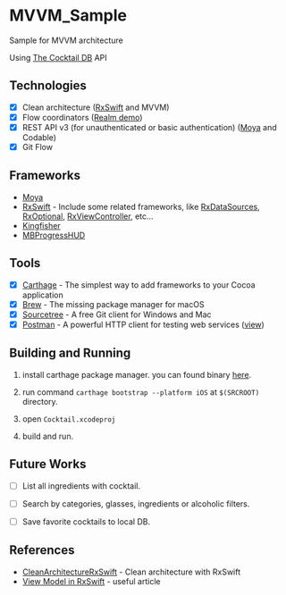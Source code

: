 # MVVM_Sample

Sample for MVVM architecture

Using [The Cocktail DB](https://www.thecocktaildb.com) API

## Technologies

- [x] Clean architecture ([RxSwift](https://github.com/ReactiveX/RxSwift) and MVVM)
- [x] Flow coordinators ([Realm demo](https://github.com/realm/EventKit/blob/master/iOS/EventBlank2-iOS/Services/Navigator.swift))
- [x] REST API v3 (for unauthenticated or basic authentication) ([Moya](https://github.com/Moya/Moya) and Codable)
- [x] Git Flow

## Frameworks

* [Moya](https://github.com/Moya/Moya)
* [RxSwift](https://github.com/ReactiveX/RxSwift) - Include some related frameworks, like [RxDataSources](https://github.com/RxSwiftCommunity/RxDataSources), [RxOptional](https://github.com/RxSwiftCommunity/RxOptional), [RxViewController](https://github.com/devxoul/RxViewController), etc...
* [Kingfisher](https://github.com/onevcat/Kingfisher)
* [MBProgressHUD](https://github.com/jdg/MBProgressHUD)

## Tools

- [x] [Carthage](https://github.com/Carthage/Carthage) - The simplest way to add frameworks to your Cocoa application
- [x] [Brew](https://github.com/Homebrew/brew) - The missing package manager for macOS
- [x] [Sourcetree](https://www.sourcetreeapp.com) - A free Git client for Windows and Mac
- [x] [Postman](https://www.getpostman.com) - A powerful HTTP client for testing web services ([view](https://github.com/khoren93/SwiftHub/tree/master/Postman))

## Building and Running

1. install carthage package manager. you can found binary [here](https://github.com/Carthage/Carthage).

2. run command `carthage bootstrap --platform iOS` at `$(SRCROOT)` directory.

3. open `Cocktail.xcodeproj`

4. build and run.

## Future Works

- [ ] List all ingredients with cocktail.

- [ ] Search by categories, glasses, ingredients or alcoholic filters.

- [ ] Save favorite cocktails to local DB.

## References

* [CleanArchitectureRxSwift](https://github.com/sergdort/CleanArchitectureRxSwift) - Clean architecture with RxSwift
* [View Model in RxSwift](https://medium.com/@SergDort/viewmodel-in-rxswift-world-13d39faa2cf5) - useful article
